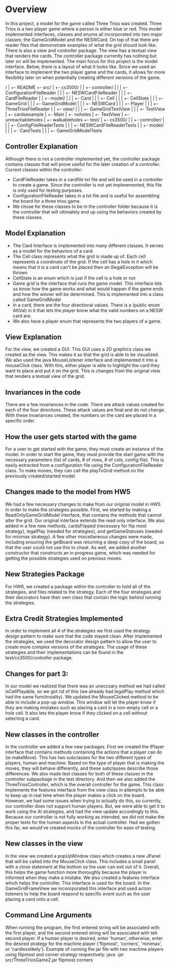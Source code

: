 # Overview

In this project, a model for the game called Three Trios was created. Three Trios is a two
player game where a person is either blue or red. This model implemented
interfaces, classes and enums all incorporated into two major classes; the GameGridModel and
the NESWCard. On top of that there are reader files that demonstrate examples of what the
grid should look like. There is also a view and controller package. The view has a textual view
that renders the cards. The controller package currently has nothing but later on will be
implemented. The main focus for this project is the model interface. Below, there is a layout of
what it looks like. Since
we used an interface to implement the two player game and the cards, it allows for more flexibility
later on when potentially creating different versions of the game.

/
| +- README
+- src/
| +- cs3500/
| | +- controller/
| | | +- ConfigurationFileReader
| | | +- NESWCardFileReader
| | | +- CardFileReader
| | +- model/
| | | +- Card
| | | +- Cell
| | | +- CellState
| | | +- GameGrid
| | | +- GameGridModel
| | | +- NESWCard
| | | +- Player
| | | +- ThreeTriosFileReader
| | +- view/
| | | +- GameGridTextView
| | | +- TextView
| +- cardsexample
| +- Main
| +- noholes
| +- TextView
| +- unreachableholes
| +- walkableholes
+- test/
| +- cs3500/
| | +- controller/
| | | +- ConfigFileReaderTests
| | | +- NESWCardFileReaderTests
| | +- model/
| | | +- CardTests
| | | +- GameGridModelTests

## Controller Explanation

Although there is not a controller implemented yet, the controller package contains classes that
will prove useful for the later creation of a controller.
Current classes within the controller:

- CardFileReader takes in a cardfile txt file and will be used in a controller to create a game.
  Since the controller is not yet implmemented, this file is only used for testing purposes.
- ConfigurationFileReader takes in a txt file and is useful for assembling the board for a three
  trios game.
- We chose for these classes to be in the controller folder because it is the controller that will
  ultimately end up using the behaviors created by these classes.

## Model Explanation

- The Card Interface is implemented into many different classes. It serves as a model for the
  behaviors of a card.
- The Cell class represents what the grid is made up of. Each cell represents a coordinate of the
  grid. If the cell has a hole in it which means that it is a card can't be placed then an
  IllegalException will be thrown
- CellState is an enum which is just if the cell is a hole or not
- Game grid is the interface that runs the game model. This interface lets us know how the game
  works and what would happen if the game ends and how the winner will be determined. This is
  implemented
  into a class called GameGridModel
- In a card, there are the four directional values. There is a (public enum AttVal) in it that lets
  the player know what the valid numbers on a NESW card are.
- We also have a player enum that represents the two players of a game.

## View Explanation

For the view, we created a GUI. This GUI uses a 2D graphics class we created as the view.
This makes it so that the grid is able to be visualized. We also used the java MouseListener
interface and implemented it into a mouseClick class. With this, either player is able to
highlight the card they want to place and put it on the grid. This is changes from the original
view that renders a textual view of the grid.

## Invariances in the code

There are a few invariances in the code. There are attack values created for each of the four
directions. These attack values
are final and do not change. With these invariances created, the numbers on the card are placed in a
specific order.

## How the user gets started with the game

For a user to get started with the game, they must create an instance of the model. In order to
start the game,
they must provide the start game with the necessary parameters (list of cards, # of rows, # of cols,
config file).
This is easily extracted from a configuration file using the ConfigurationFileReader class. To make
moves, they can call
the playToGrid method on the previously created/started model.

## Changes made to the model from HW5

We had a few necessary changes to make from our original model in HW5 in order to make the
strategies possible. First, we started by making a ReadOnlyGameGridModel interface, that contains
the methods that cannot alter the grid. Our original interface extends the read only interface. We
also added in a few new methods, cardsFlipped (necessary for flip most strategy), legalPlay
(needed for strategies), and getGameStatuses (needed for minimax strategy). A few other
miscellaneous changes were made, including ensuring the getBoard was returning a deep copy of the
board, so that the user could not use this to cheat. As well, we added another constructor that
constructs an in progress game, which was needed for getting the possible strategies used on
previous moves.

## New Strategies Package

For HW6, we created a package within the controller to hold all of the strategies, and files
related to the strategy. Each of the four strategies and their decorators have their own class that
contain the logic behind running the strategies.

## Extra Credit Strategies Implemented

In order to implement all 4 of the strategies we first used the strategy design pattern to make sure
that the code stayed
clean. After implemented the strategies, we used the decorator design pattern to allow the user to
create more complex
versions of the strategies. The usage of these strategies and their implementations can be found in
the test/cs3500/controller
package.

## Changes for part 3:

In our model we realized that there was an uneccsary method we had called isCellPlayable, so we
got rid of this (we already had legalPlay method which had the same functinoality). We updated the
MouseClicked method to be able to include a pop-up window. This window will let the player know if
they are making mistakes such as placing a card in a non-empty cell or a hole cell. It also lets the
player know if they clicked on a cell without selecting a card.

## New classes in the controller

In the controller we added a few new packages. First we created the IPlayer interface that contains
methods containing the actions that a player can do (ie makeMove). This has two subclasses for the
two different types of players, human and machine. Based on the type of player that is making the
moves, they will behave differently, and these subclasses describe those differences. We also made
test classes for both of these classes in the controller subpackage in the test directory. And then
we also added the ThreeTriosController, which is the overall controller for the game. This class
implements the features interface from the view class in attempts to be able to keep up in real time
when the player makes a click on the board. However, we had some issues when trying to actually do
this, so currently, our controller does not support human players. But, we were able to get it to
work using the AI strategies, and had the view update accordingly to this. Because our controller is
not fully working as intended, we did not make the proper tests for the human aspects in the actual
controller. Had we gotten this far, we would've created mocks of the controller for ease of testing.

## New classes in the view

In the view we created a popUpWindow class which creates a new JPanel that will be called into the
MouseClick class. This includes a small panel with a close statement at the bottom so the user can
exit out of it. Overall, this helps the game function more thoroughly because the player is informed
when they make a mistake. We also created a features interface which helps the controller. This
interface is used for the board. In the GameGridFrameView we incoorporated this interface and used
action listeners to help the board respond to specific event such as the user placing a card onto a
cell.

## Command Line Arguments

When running the program, the first entered string will be associated with the first player, and the
second entered string will be associated with teh second player. If a human player is desired, enter
'human', otherwise, enter the desired strategy for the machine player ('flipmost', 'corners',
'minimax', or 'cardlesslikely'). Example of running the jar file with two machine players using
flipmost and corner strategy respectively:
java -jar src/ThreeTriosGame2.jar flipmost corners